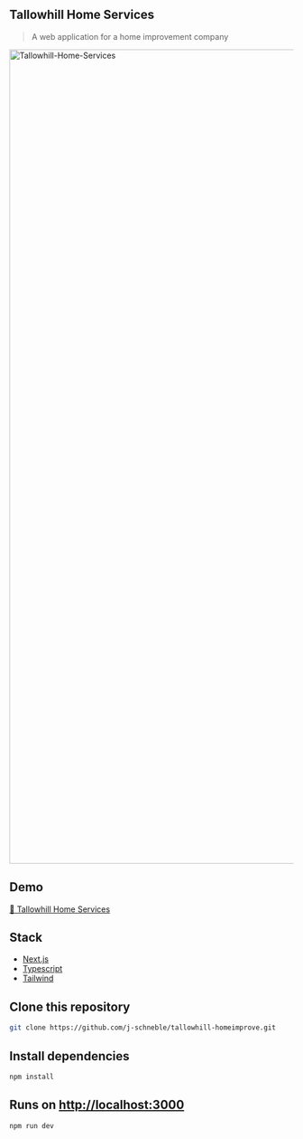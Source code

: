 ## Tallowhill Home Services
>A web application for a home improvement company


<img width="1440" alt="Tallowhill-Home-Services" src="https://github.com/j-schneble/new-tallow/assets/60337134/485ffece-abb4-47fd-a2c4-667d0f823254">

## Demo
 [🔗 Tallowhill Home Services]([https://tallowhill.vercel.app/](https://vercel.com/j-schneble/new-tallow-late))

## Stack
- [Next.js ](https://nextjs.org/docs)
- [Typescript](https://nextjs.org/docs/pages/building-your-application/configuring/typescript)
- [Tailwind](https://tailwindcss.com/)


## Clone this repository
```bash
git clone https://github.com/j-schneble/tallowhill-homeimprove.git
```

## Install dependencies
```bash
npm install
```
## Runs on [http://localhost:3000](http://localhost:3000)
```bash
npm run dev
```

